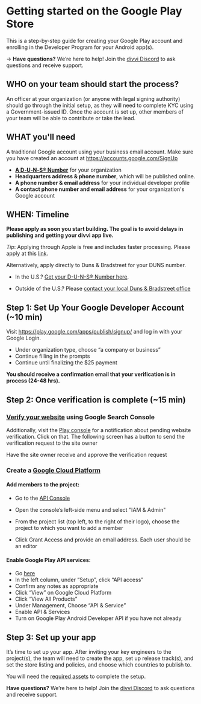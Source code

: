 # Getting started on the Google Play Store

This is a step-by-step guide for creating your Google Play account and enrolling in the Developer Program for your Android app(s).


→ **Have questions?** We’re here to help! Join the [divvi Discord](https://discord.gg/EaxZDhMuDn) to ask questions and receive support.

## WHO on your team should start the process?

An officer at your organization (or anyone with legal signing authority) should go through the initial setup, as they will need to complete KYC using a Government-issued ID. Once the account is set up, other members of your team will be able to contribute or take the lead.

## WHAT you'll need

A traditional Google account using your business email account. Make sure you have created an account at https://accounts.google.com/SignUp

- **[A D‑U‑N‑S® Number](https://support.google.com/googleplay/android-developer/answer/13628312?hl=en)** for your organization
- **Headquarters address & phone number**, which will be published online.
- **A phone number & email address** for your individual developer profile
- **A contact phone number and email address** for your organization's Google account

## WHEN: Timeline

**Please apply as soon you start building. The goal is to avoid delays in publishing and getting your divvi app live.**

*Tip*: Applying through Apple is free and includes faster processing. Please apply at this [link](https://developer.apple.com/enroll/duns-lookup/#!/search).

Alternatively, apply directly to Duns & Bradstreet for your DUNS number.

- In the U.S.? [Get your D-U-N-S® Number here](https://www.dnb.com/duns/get-a-duns.html).

- Outside of the U.S.? Please [contact your local Duns & Bradstreet office](https://www.dnb.com/utility-pages/global-customer-service-centers.html)

## Step 1: Set Up Your Google Developer Account (~10 min)

Visit https://play.google.com/apps/publish/signup/ and log in with your Google Login.

- Under organization type, choose “a company or business”
- Continue filling in the prompts
- Continue until finalizing the $25 payment

**You should receive a confirmation email that your verification is in process (24-48 hrs).**

## Step 2: Once verification is complete (~15 min)

### [Verify your website](https://support.google.com/googleplay/android-developer/answer/13205715?sjid=14760582666064445422-NA) using Google Search Console

Additionally, visit the [Play console](https://play.google.com/console) for a notification about pending website verification. Click on that. The following screen has a button to send the verification request to the site owner

Have the site owner receive and approve the verification request

### Create a [Google Cloud Platform](https://console.cloud.google.com/freetrial/signup/tos)

#### Add members to the project:

- Go to the [API Console](https://console.developers.google.com/)

- Open the console’s left-side menu and select "IAM & Admin"

- From the project list (top left, to the right of their logo), choose the project to which you want to add a member

- Click Grant Access and provide an email address. Each user should be an editor


#### Enable Google Play API services:

- Go [here](https://play.google.com/console/u/0/developers/5802422777801763452/app-list?pli=1)
- In the left column, under “Setup”, click “API access”
- Confirm any notes as appropriate
- Click “View” on Google Cloud Platform
- Click “View All Products”
- Under Management, Choose “API & Service”
- Enable API & Services
- Turn on Google Play Android Developer API if you have not already


## Step 3: Set up your app

It’s time to set up your app. After inviting your key engineers to the project(s), the team will need to create the app, set up release track(s), and set the store listing and policies, and choose which countries to publish to.

You will need the [required assets](https://docs.divvi.xyz/publishing/asset-requirements) to complete the setup.

 **Have questions?** We’re here to help! Join the [divvi Discord](https://discord.gg/EaxZDhMuDn) to ask questions and receive support.

